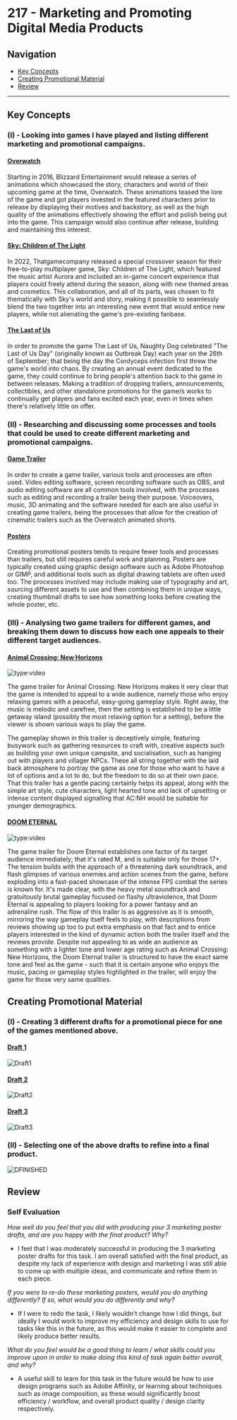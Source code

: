 # **217 - Marketing and Promoting Digital Media Products**
## Navigation
- [Key Concepts](#key-concepts)
- [Creating Promotional Material](#creating-promotional-material)
- [Review](#review)
----
## Key Concepts
### (I) - Looking into games I have played and listing different marketing and promotional campaigns.
#### <u>Overwatch</u>
Starting in 2016, Blizzard Entertainment would release a series of animations which showcased the story, characters and world of their upcoming game at the time, Overwatch. These animations teased the lore of the game and got players invested in the featured characters prior to release by displaying their motives and backstory, as well as the high quality of the animations effectively showing the effort and polish being put into the game. This campaign would also continue after release, building and maintaining this interest.
#### <u>Sky: Children of The Light</u>
In 2022, Thatgamecompany released a special crossover season for their free-to-play multiplayer game, Sky: Children of The Light, which featured the music artist Aurora and included an in-game concert experience that players could freely attend during the season, along with new themed areas and cosmetics. This collaboration, and all of its parts, was chosen to fit thematically with Sky's world and story, making it possible to seamlessly blend the two together into an interesting new event that would entice new players, while not alienating the game's pre-existing fanbase.
#### <u>The Last of Us</u>
In order to promote the game The Last of Us, Naughty Dog celebrated "The Last of Us Day" (originally known as Outbreak Day) each year on the 26th of September; that being the day the Cordyceps infection first threw the game's world into chaos. By creating an annual event dedicated to the game, they could continue to bring people's attention back to the game in between releases. Making a tradition of dropping trailers, announcements, collectibles, and other standalone promotions for the game/s works to continually get players and fans excited each year, even in times when there's relatively little on offer.

### (II) - Researching and discussing some processes and tools that could be used to create different marketing and promotional campaigns.
#### <u>Game Trailer</u>
In order to create a game trailer, various tools and processes are often used. Video editing software, screen recording software such as OBS, and audio editing software are all common tools involved, with the processes such as editing and recording a trailer being their purpose. Voiceovers, music, 3D animating and the software needed for each are also useful in creating game trailers, being the processes that allow for the creation of cinematic trailers such as the Overwatch animated shorts.
#### <u>Posters</u>
Creating promotional posters tends to require fewer tools and processes than trailers, but still requires careful work and planning. Posters are typically created using graphic design software such as Adobe Photoshop or GIMP, and additional tools such as digital drawing tablets are often used too. The processes involved may include making use of typography and art, sourcing different assets to use and then combining them in unique ways, creating thumbnail drafts to see how something looks before creating the whole poster, etc.

### (III) - Analysing two game trailers for different games, and breaking them down to discuss how each one appeals to their different target audiences.
#### <u>Animal Crossing: New Horizons</u>
![type:video](https://www.youtube.com/embed/_3YNL0OWio0)

The game trailer for Animal Crossing: New Horizons makes it very clear that the game is intended to appeal to a wide audience, namely those who enjoy relaxing games with a peaceful, easy-going gameplay style. Right away, the music is melodic and carefree, then the setting is established to be a little getaway island (possibly the most relaxing option for a setting), before the viewer is shown various ways to play the game.

The gameplay shown in this trailer is deceptively simple, featuring busywork such as gathering resources to craft with, creative aspects such as building your own unique campsite, and socialisation, such as hanging out with players and villager NPCs. These all string together with the laid back atmosphere to portray the game as  one for those who want to have a lot of options and a lot to do, but the freedom to do so at their own pace. That this trailer has a gentle pacing certainly helps its appeal, along with the simple art style, cute characters, light hearted tone and lack of upsetting or intense content displayed signalling that AC:NH would be suitable for younger demographics.
#### <u>DOOM ETERNAL</u>
![type:video](https://www.youtube.com/embed/_UuktemkCFI)

The game trailer for Doom Eternal establishes one factor of its target audience immediately; that it's rated M, and is suitable only for those 17+. The tension builds with the approach of a threatening dark soundtrack, and flash glimpses of various enemies and action scenes from the game, before exploding into a fast-paced showcase of the intense FPS combat the series is known for. It's made clear, with the heavy metal soundtrack and gratuitously brutal gameplay focused on flashy ultraviolence, that Doom Eternal is appealing to players looking for a power fantasy and an adrenaline rush. The flow of this trailer is as aggressive as it is smooth, mirroring the way gameplay itself feels to play, with descriptions from reviews showing up too to put extra emphasis on that fact and to entice players interested in the kind of dynamic action both the trailer itself and the reviews provide. Despite not appealing to as wide an audience as something with a lighter tone and lower age rating such as Animal Crossing: New Horizons, the Doom Eternal trailer is structured to have the exact same tone and feel as the game - such that it is certain anyone who enjoys the music, pacing or gameplay styles highlighted in the trailer, will enjoy the game for those very same qualities.

## Creating Promotional Material
### (I) - Creating 3 different drafts for a promotional piece for one of the games mentioned above.
#### <u>Draft 1</u>
![Draft1](https://drive.google.com/thumbnail?id=1nIFefA43aicBd1H5kELr7qNieHdWougN&sz=s4000)
#### <u>Draft 2</u>
![Draft2](https://drive.google.com/thumbnail?id=1V-QiEEaUfX07muEchvKPMlL-vmaw0PQh&sz=s4000)
#### <u>Draft 3</u>
![Draft3](https://drive.google.com/thumbnail?id=11-hQQVR9gcfzSz_Ws501TUBC_alwgwp4&sz=s4000)
### (II) - Selecting one of the above drafts to refine into a final product.
![DFINISHED](https://drive.google.com/thumbnail?id=1HA6L0f6tAU3EYkDo92fVac4wOaqTC2Rg&sz=s4000)
## Review
### Self Evaluation
*How well do you feel that you did with producing your 3 marketing poster drafts, and are you happy with the final product? Why?*
- I feel that I was moderately successful in producing the 3 marketing poster drafts for this task. I am overall satisfied with the final product, as despite my lack of experience with design and marketing I was still able to come up with multiple ideas, and communicate and refine them in each piece.

*If you were to re-do these marketing posters, would you do anything differently? If so, what would you do differently and why?*
- If I were to redo the task, I likely wouldn't change how I did things, but ideally I would work to improve my efficiency and design skills to use for tasks like this in the future, as this would make it easier to complete and likely produce better results.

*What do you feel would be a good thing to learn / what skills could you improve upon in order to make doing this kind of task again better overall, and why?*
- A useful skill to learn for this task in the future would  be how to use design programs such as Adobe Affinity, or learning about techniques such as image composition, as these would significantly boost efficiency / workflow, and overall product quality / design clarity respectively.